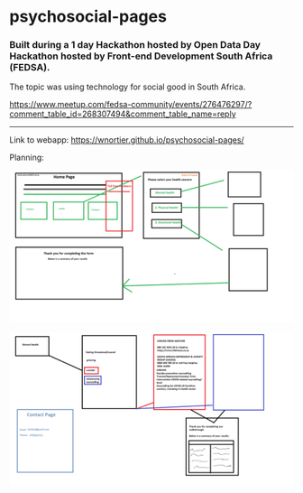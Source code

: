 # psychosocial-pages

### Built during a 1 day Hackathon hosted by Open Data Day Hackathon hosted by Front-end Development South Africa (FEDSA).

The topic was using technology for social good in South Africa.

https://www.meetup.com/fedsa-community/events/276476297/?comment_table_id=268307494&comment_table_name=reply

---

Link to webapp: https://wnortier.github.io/psychosocial-pages/

Planning:

![plan](assets/Heidi.png)

![plan1](assets/plan.png)
